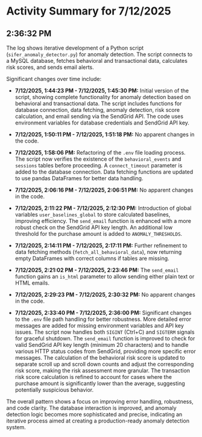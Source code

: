 # Activity Summary for 7/12/2025

## 2:36:32 PM
The log shows iterative development of a Python script (`sifer_anomaly_detector.py`) for anomaly detection.  The script connects to a MySQL database, fetches behavioral and transactional data, calculates risk scores, and sends email alerts.

Significant changes over time include:

* **7/12/2025, 1:44:23 PM - 7/12/2025, 1:45:30 PM:**  Initial version of the script, showing complete functionality for anomaly detection based on behavioral and transactional data.  The script includes functions for database connection, data fetching, anomaly detection, risk score calculation, and email sending via the SendGrid API.  The code uses environment variables for database credentials and SendGrid API key.

* **7/12/2025, 1:50:11 PM - 7/12/2025, 1:51:18 PM:** No apparent changes in the code.


* **7/12/2025, 1:58:06 PM:**  Refactoring of the `.env` file loading process.  The script now verifies the existence of the `behavioral_events` and `sessions` tables before proceeding.  A `connect_timeout` parameter is added to the database connection.  Data fetching functions are updated to use pandas DataFrames for better data handling.


* **7/12/2025, 2:06:16 PM - 7/12/2025, 2:06:51 PM:** No apparent changes in the code.


* **7/12/2025, 2:11:22 PM - 7/12/2025, 2:12:30 PM:** Introduction of global variables `user_baselines_global` to store calculated baselines, improving efficiency. The `send_email` function is enhanced with a more robust check on the SendGrid API key length. An additional low threshold for the purchase amount is added to `ANOMALY_THRESHOLDS`.


* **7/12/2025, 2:14:11 PM - 7/12/2025, 2:17:11 PM:**  Further refinement to data fetching methods (`fetch_all_behavioral_data`), now returning empty DataFrames with correct columns if tables are missing.


* **7/12/2025, 2:21:02 PM - 7/12/2025, 2:23:46 PM:** The `send_email` function gains an `is_html` parameter to allow sending either plain text or HTML emails.


* **7/12/2025, 2:29:23 PM - 7/12/2025, 2:30:32 PM:** No apparent changes in the code.


* **7/12/2025, 2:33:40 PM - 7/12/2025, 2:36:00 PM:** Significant changes to the `.env` file path handling for better robustness. More detailed error messages are added for missing environment variables and API key issues.  The script now handles both `SIGINT` (Ctrl+C) and `SIGTERM` signals for graceful shutdown.  The `send_email` function is improved to check for valid SendGrid API key length (minimum 20 characters) and to handle various HTTP status codes from SendGrid, providing more specific error messages.  The calculation of the behavioral risk score is updated to separate scroll up and scroll down counts and adjust the corresponding risk score, making the risk assessment more granular. The transaction risk score calculation is refined to account for cases where the purchase amount is significantly lower than the average, suggesting potentially suspicious behavior.


The overall pattern shows a focus on improving error handling, robustness, and code clarity. The database interaction is improved, and anomaly detection logic becomes more sophisticated and precise, indicating an iterative process aimed at creating a production-ready anomaly detection system.
